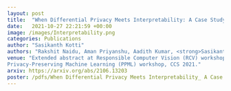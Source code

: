 ```yaml
---
layout: post
title:  "When Differential Privacy Meets Interpretability: A Case Study"
date:   2021-10-27 22:21:59 +00:00
image: /images/Interpretability.png
categories: Publications
author: "Sasikanth Kotti"
authors: "Rakshit Naidu, Aman Priyanshu, Aadith Kumar, <strong>Sasikanth Kotti*</strong>, Haofan Wang, Fatemehsadat Mireshghallah"
venue: "Extended abstract at Responsible Computer Vision (RCV) workshop, CVPR 2021.
Privacy-Preserving Machine Learning (PPML) workshop, CCS 2021."
arxiv: https://arxiv.org/abs/2106.13203
poster: /pdfs/When Differential Privacy Meets Interpretability_ A Case Study - Rakshit Naidu.pdf
---
```

